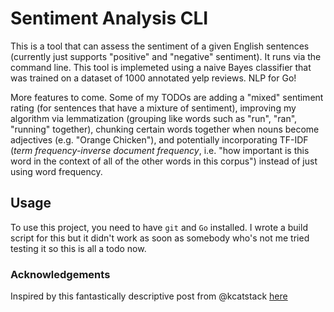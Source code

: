 # Sentiment Analysis CLI

This is a tool that can assess the sentiment of a given English sentences (currently just supports "positive" and "negative" sentiment).  It runs via the command line.  This tool is implemeted using a naive Bayes classifier that was trained on a dataset of 1000 annotated yelp reviews.  NLP for Go!

More features to come.  Some of my TODOs are adding a "mixed" sentiment rating (for sentences that have a mixture of sentiment), improving my algorithm via lemmatization (grouping like words such as "run", "ran", "running" together), chunking certain words together when nouns become adjectives (e.g. "Orange Chicken"), and potentially incorporating TF-IDF (_term frequency-inverse document frequency_, i.e. "how important is this word in the context of all of the other words in this corpus") instead of just using word frequency.

## Usage

To use this project, you need to have `git` and `Go` installed.  I wrote a build script for this but it didn't work as soon as somebody who's not me tried testing it so this is all a todo now.

### Acknowledgements

Inspired by this fantastically descriptive post from @kcatstack [here](https://medium.com/@kcatstack/sentiment-analysis-naive-bayes-classifier-from-scratch-part-1-theory-4949115ba13)
